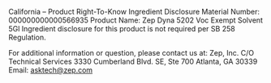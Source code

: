 
 
 
California – Product Right-To-Know Ingredient Disclosure 
Material Number: 000000000000566935 
Product Name: Zep Dyna 5202 Voc Exempt Solvent 5Gl 
Ingredient disclosure for this product is not required per SB 258 Regulation. 
 
For additional information or question, please contact us at: 
Zep, Inc. 
C/O Technical Services 
3330 Cumberland Blvd. SE, Ste 700 
Atlanta, GA 30339 
Email: asktech@zep.com 
 
 
 
 
